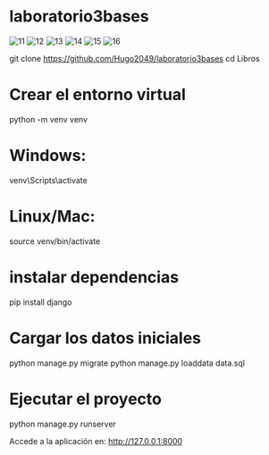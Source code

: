 # laboratorio3bases


![11](https://github.com/user-attachments/assets/113b610f-1f93-4ea8-998f-b7e8f4218583)
![12](https://github.com/user-attachments/assets/73d2cace-c39a-4d57-94e6-c40ac99b2a6b)
![13](https://github.com/user-attachments/assets/eb9953f7-b346-46b9-b965-0ed58263cd66)
![14](https://github.com/user-attachments/assets/d8db71b1-7728-4ae9-825a-6c41a17f205c)
![15](https://github.com/user-attachments/assets/14e2fe46-f40a-4e5b-ae39-8be5aadb99c2)
![16](https://github.com/user-attachments/assets/25242faa-f852-4c87-9573-453a834d797d)

git clone https://github.com/Hugo2049/laboratorio3bases
cd Libros

# Crear el entorno virtual
python -m venv venv

# Windows:
venv\Scripts\activate
# Linux/Mac:
source venv/bin/activate

# instalar dependencias
pip install django

# Cargar los datos iniciales
python manage.py migrate
python manage.py loaddata data.sql  

# Ejecutar el proyecto
python manage.py runserver

Accede a la aplicación en: http://127.0.0.1:8000

